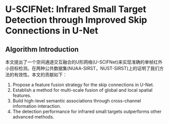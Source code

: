 U-SCIFNet: Infrared Small Target Detection through Improved Skip Connections in U-Net
====
Algorithm Introduction
----
本文提出了一个空间通道交互融合的U形网络(U-SCIFNet)来实现准确的单帧红外小目标检测。在两种公共数据集(NUAA-SIRST，NUST-SIRST)上的证明了我们方法的有效性。本文的贡献如下：
  1. Propose a feature fusion strategy for the skip connections in U-Net.
  2. Establish a method for multi-scale fusion of global and local spatial features.
  3. Build high-level semantic associations through cross-channel information interaction.
  4. The detection performance for infrared small targets outperforms other advanced methods.

